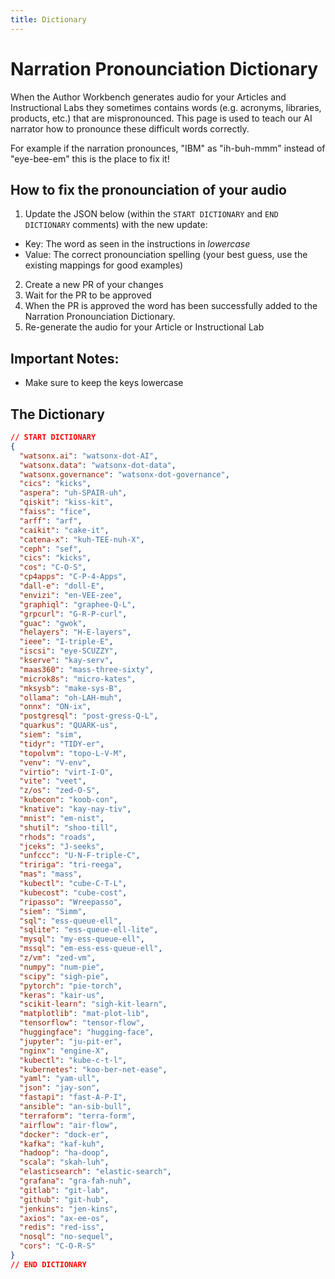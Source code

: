```yaml
---
title: Dictionary
---
```


# Narration Pronounciation Dictionary

When the Author Workbench generates audio for your Articles and Instructional Labs they sometimes contains words (e.g. acronyms, libraries, products, etc.) that are mispronounced. This page is used to teach our AI narrator how to pronounce these difficult words correctly.

For example if the narration pronounces, "IBM" as "ih-buh-mmm" instead of "eye-bee-em" this is the place to fix it!

## How to fix the pronounciation of your audio

1. Update the JSON below (within the `START DICTIONARY` and `END DICTIONARY` comments) with the new update:
  - Key: The word as seen in the instructions in _lowercase_
  - Value: The correct pronounciation spelling (your best guess, use the existing mappings for good examples)
2. Create a new PR of your changes
3. Wait for the PR to be approved
4. When the PR is approved the word has been successfully added to the Narration Pronounciation Dictionary.
5. Re-generate the audio for your Article or Instructional Lab

## Important Notes:

- Make sure to keep the keys lowercase

## The Dictionary

```json
// START DICTIONARY
{
  "watsonx.ai": "watsonx-dot-AI",
  "watsonx.data": "watsonx-dot-data",
  "watsonx.governance": "watsonx-dot-governance",
  "cics": "kicks",
  "aspera": "uh-SPAIR-uh",
  "qiskit": "kiss-kit",
  "faiss": "fice",
  "arff": "arf",
  "caikit": "cake-it",
  "catena-x": "kuh-TEE-nuh-X",
  "ceph": "sef",
  "cics": "kicks",
  "cos": "C-O-S",
  "cp4apps": "C-P-4-Apps",
  "dall-e": "doll-E",
  "envizi": "en-VEE-zee",
  "graphiql": "graphee-Q-L",
  "grpcurl": "G-R-P-curl",
  "guac": "gwok",
  "helayers": "H-E-layers",
  "ieee": "I-triple-E",
  "iscsi": "eye-SCUZZY",
  "kserve": "kay-serv",
  "maas360": "mass-three-sixty",
  "microk8s": "micro-kates",
  "mksysb": "make-sys-B",
  "ollama": "oh-LAH-muh",
  "onnx": "ON-ix",
  "postgresql": "post-gress-Q-L",
  "quarkus": "QUARK-us",
  "siem": "sim",
  "tidyr": "TIDY-er",
  "topolvm": "topo-L-V-M",
  "venv": "V-env",
  "virtio": "virt-I-O",
  "vite": "veet",
  "z/os": "zed-O-S",
  "kubecon": "koob-con",
  "knative": "kay-nay-tiv",
  "mnist": "em-nist",
  "shutil": "shoo-till",
  "rhods": "roads",
  "jceks": "J-seeks",
  "unfccc": "U-N-F-triple-C",
  "tririga": "tri-reega",
  "mas": "mass",
  "kubectl": "cube-C-T-L",
  "kubecost": "cube-cost",
  "ripasso": "Wreepasso",
  "siem": "Simm",
  "sql": "ess-queue-ell",
  "sqlite": "ess-queue-ell-lite",
  "mysql": "my-ess-queue-ell",
  "mssql": "em-ess-ess-queue-ell",
  "z/vm": "zed-vm",
  "numpy": "num-pie",
  "scipy": "sigh-pie",
  "pytorch": "pie-torch",
  "keras": "kair-us",
  "scikit-learn": "sigh-kit-learn",
  "matplotlib": "mat-plot-lib",
  "tensorflow": "tensor-flow",
  "huggingface": "hugging-face",
  "jupyter": "ju-pit-er",
  "nginx": "engine-X",
  "kubectl": "kube-c-t-l",
  "kubernetes": "koo-ber-net-ease",
  "yaml": "yam-ull",
  "json": "jay-son",
  "fastapi": "fast-A-P-I",
  "ansible": "an-sib-bull",
  "terraform": "terra-form",
  "airflow": "air-flow",
  "docker": "dock-er",
  "kafka": "kaf-kuh",
  "hadoop": "ha-doop",
  "scala": "skah-luh",
  "elasticsearch": "elastic-search",
  "grafana": "gra-fah-nuh",
  "gitlab": "git-lab",
  "github": "git-hub",
  "jenkins": "jen-kins",
  "axios": "ax-ee-os",
  "redis": "red-iss",
  "nosql": "no-sequel",
  "cors": "C-O-R-S"
}
// END DICTIONARY
```